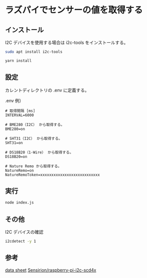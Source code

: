 # ラズパイでセンサーの値を取得する

## インストール

I2C デバイスを使用する場合は i2c-tools をインストールする。

```bash
sudo apt install i2c-tools
```

```bash
yarn install
```

## 設定

カレントディレクトリの .env に定義する。

.env 例）

```text
# 取得間隔 [ms]
INTERVAL=6000

# BME280（I2C） から取得する。
BME280=on

# SHT31（I2C） から取得する。
SHT31=on

# DS18B20（1-Wire） から取得する。
DS18B20=on

# Nature Remo から取得する。
NatureRemo=on
NatureRemoToken=xxxxxxxxxxxxxxxxxxxxxxxxxxx
```

## 実行

```bash
node index.js
```


## その他

I2C デバイスの確認

```bash
i2cdetect -y 1
```

## 参考
[data sheet](https://d2air1d4eqhwg2.cloudfront.net/media/files/262fda6e-3a57-4326-b93d-a9d627defdc4.pdf)
[Sensirion/raspberry-pi-i2c-scd4x](https://github.com/Sensirion/raspberry-pi-i2c-scd4x#connecting-the-sensor)